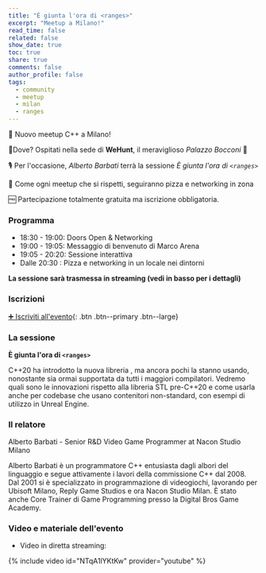```yaml
---
title: "È giunta l'ora di <ranges>"
excerpt: "Meetup a Milano!"
read_time: false
related: false
show_date: true
toc: true
share: true
comments: false
author_profile: false
tags:
  - community
  - meetup
  - milan
  - ranges
---
```


🥳 Nuovo meetup C++ a Milano!

📌Dove? Ospitati nella sede di **WeHunt**, il meraviglioso *Palazzo Bocconi* 🤩

🎙️ Per l'occasione, *Alberto Barbati* terrà la sessione *È giunta l'ora di `<ranges>`*

🍕 Come ogni meetup che si rispetti, seguiranno pizza e networking in zona

🆓 Partecipazione totalmente gratuita ma iscrizione obbligatoria.

### Programma

- 18:30 - 19:00: Doors Open & Networking
- 19:00 - 19:05: Messaggio di benvenuto di Marco Arena
- 19:05 - 20:20: Sessione interattiva
- Dalle 20:30  : Pizza e networking in un locale nei dintorni

**La sessione sarà trasmessa in streaming (vedi in basso per i dettagli)**

### Iscrizioni

[➕ Iscriviti all'evento](https://italiancpp-0525.eventbrite.it/){: .btn .btn--primary .btn--large}

### La sessione

**È giunta l'ora di `<ranges>`**

C++20 ha introdotto la nuova libreria <ranges>, ma ancora pochi la stanno usando, nonostante sia ormai supportata da tutti i maggiori compilatori. Vedremo quali sono le innovazioni rispetto alla libreria STL pre-C++20 e come usarla anche per codebase che usano contenitori non-standard, con esempi di utilizzo in Unreal Engine.

### Il relatore

Alberto Barbati - Senior R&D Video Game Programmer at Nacon Studio Milano

Alberto Barbati è un programmatore C++ entusiasta dagli albori del linguaggio e segue attivamente i lavori della commissione C++ dal 2008. Dal 2001 si è specializzato in programmazione di videogiochi, lavorando per Ubisoft Milano, Reply Game Studios e ora Nacon Studio Milan. È stato anche Core Trainer di Game Programming presso la Digital Bros Game Academy.

### Video e materiale dell'evento

- Video in diretta streaming:

{% include video id="NTqA1lYKtKw" provider="youtube" %}